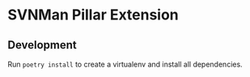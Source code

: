 # SVNMan Pillar Extension


## Development

Run `poetry install` to create a virtualenv and install all dependencies.
